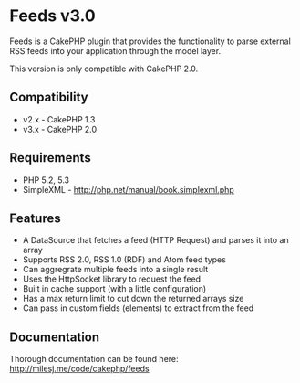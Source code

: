 # Feeds v3.0 #

Feeds is a CakePHP plugin that provides the functionality to parse external RSS feeds into your application through the model layer.

This version is only compatible with CakePHP 2.0.

## Compatibility ##

* v2.x - CakePHP 1.3
* v3.x - CakePHP 2.0

## Requirements ##

* PHP 5.2, 5.3
* SimpleXML - http://php.net/manual/book.simplexml.php

## Features ##

* A DataSource that fetches a feed (HTTP Request) and parses it into an array
* Supports RSS 2.0, RSS 1.0 (RDF) and Atom feed types
* Can aggregrate multiple feeds into a single result
* Uses the HttpSocket library to request the feed
* Built in cache support (with a little configuration)
* Has a max return limit to cut down the returned arrays size
* Can pass in custom fields (elements) to extract from the feed

## Documentation ##

Thorough documentation can be found here: http://milesj.me/code/cakephp/feeds